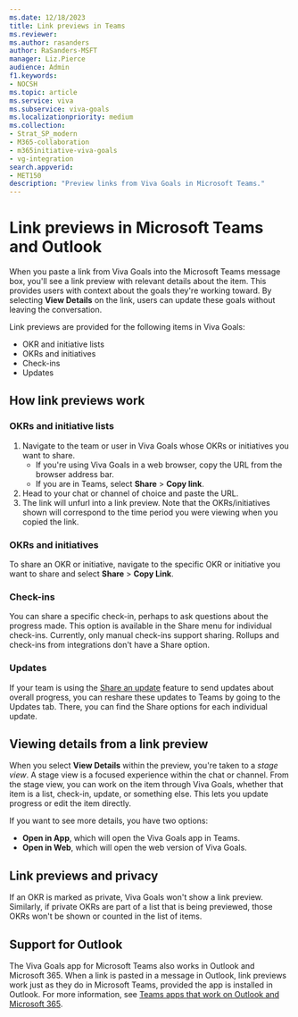 ```yaml
---
ms.date: 12/18/2023
title: Link previews in Teams 
ms.reviewer: 
ms.author: rasanders
author: RaSanders-MSFT
manager: Liz.Pierce
audience: Admin
f1.keywords:
- NOCSH
ms.topic: article
ms.service: viva
ms.subservice: viva-goals
ms.localizationpriority: medium
ms.collection:  
- Strat_SP_modern
- M365-collaboration
- m365initiative-viva-goals
- vg-integration  
search.appverid:
- MET150
description: "Preview links from Viva Goals in Microsoft Teams."
---
```


# Link previews in Microsoft Teams and Outlook

When you paste a link from Viva Goals into the Microsoft Teams message box, you'll see a link preview with relevant details about the item. This provides users with context about the goals they're working toward. By selecting **View Details** on the link, users can update these goals without leaving the conversation.

Link previews are provided for the following items in Viva Goals:

- OKR and initiative lists
- OKRs and initiatives
- Check-ins
- Updates

## How link previews work

### OKRs and initiative lists

1. Navigate to the team or user in Viva Goals whose OKRs or initiatives you want to share.
    - If you're using Viva Goals in a web browser, copy the URL from the browser address bar.
    - If you are in Teams, select **Share** > **Copy link**.
1. Head to your chat or channel of choice and paste the URL.
1. The link will unfurl into a link preview. Note that the OKRs/initiatives shown will correspond to the time period you were viewing when you copied the link.

### OKRs and initiatives

To share an OKR or initiative, navigate to the specific OKR or initiative you want to share and select **Share** > **Copy Link**.

### Check-ins

You can share a specific check-in, perhaps to ask questions about the progress made. This option is available in the Share menu for individual check-ins. Currently, only manual check-ins support sharing. Rollups and check-ins from integrations don't have a Share option.

### Updates

If your team is using the [Share an update](goals-broadcast.md) feature to send updates about overall progress, you can reshare these updates to Teams by going to the Updates tab. There, you can find the Share options for each individual update.

## Viewing details from a link preview

When you select **View Details** within the preview, you're taken to a *stage view*. A stage view is a focused experience within the chat or channel. From the stage view, you can work on the item through Viva Goals, whether that item is a list, check-in, update, or something else. This lets you update progress or edit the item directly.

If you want to see more details, you have two options:

- **Open in App**, which will open the Viva Goals app in Teams.
- **Open in Web**, which will open the web version of Viva Goals.

## Link previews and privacy

If an OKR is marked as private, Viva Goals won't show a link preview. Similarly, if private OKRs are part of a list that is being previewed, those OKRs won't be shown or counted in the list of items.  

## Support for Outlook

The Viva Goals app for Microsoft Teams also works in Outlook and Microsoft 365. When a link is pasted in a message in Outlook, link previews work just as they do in Microsoft Teams, provided the app is installed in Outlook. For more information, see [Teams apps that work on Outlook and Microsoft 365](/microsoft-365/admin/manage/teams-apps-work-on-outlook-and-m365).
